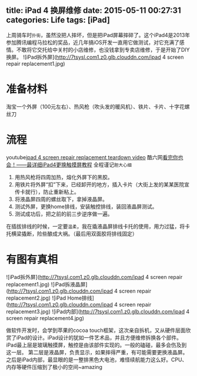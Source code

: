 title: iPad 4 换屏维修
date: 2015-05-11 00:27:31
categories: Life
tags: [iPad]
---
上周骑车时`扑街`，虽然没把人摔坏，但是把iPad屏幕摔碎了。这个iPad4是2013年参加腾讯编程马拉松的奖品，近几年搞iOS开发一直用它做测试，对它充满了感情。不敢将它交托给中关村的小店维修，也没钱拿到专卖店维修，于是开始了DIY换屏。
![iPad拆外屏](http://7tsysl.com1.z0.glb.clouddn.com/ipad 4 screen repair replacement1.jpg)
<!-- more -->
# 准备材料
淘宝一个外屏（100元左右）、热风枪（吹头发的暖风机）、铁片、卡片、十字花螺丝刀

# 流程
youtube[ipad 4 screen repair replacement teardown video](https://www.youtube.com/watch?v=ZYgL-tTrtYQ)
酷六网[看完你也会！——最详细iPad4更换触摸屏教程](http://v.ku6.com/show/3ZGHpk3FIJbO9nmc8NhEJA...html?from=my)
全程谨记`胆大心细`

1. 用热风枪将四周加热，熔化外屏下的黑胶。
2. 用铁片将外屏“扣”下来，已经卸开的地方，插入卡片（大街上发的某某医院宣传卡就行），防止重新粘上。
3. 将液晶屏四周的螺丝取下，拿掉液晶屏。
4. 测试外屏，更换home排线，安装触控排线，装回液晶屏测试。
5. 测试成功后，把之前的前三步逆序做一遍。

在插拔排线的时候，一定要`温柔`，我在撬液晶屏排线卡托的使用，用力过猛，将卡托横梁撬断，险些酿成大祸。（最后用双面胶将排线固定）

# 有图有真相

![iPad拆外屏](http://7tsysl.com1.z0.glb.clouddn.com/ipad 4 screen repair replacement1.jpg)
![iPad拆液晶屏](http://7tsysl.com1.z0.glb.clouddn.com/ipad 4 screen repair replacement2.jpg)
![iPad Home排线](http://7tsysl.com1.z0.glb.clouddn.com/ipad 4 screen repair replacement3.jpg)
![iPad内部](http://7tsysl.com1.z0.glb.clouddn.com/ipad 4 screen repair replacement4.jpg)

做软件开发时，会学到苹果的cocoa touch框架，这次亲自拆机，又从硬件层面欣赏了iPad的设计。iPad设计的犹如一件艺术品，并且方便维修拆换各个部件。
iPad最上层是玻璃触摸屏，触控是由该部件实现的。一般的磕碰，最多会伤及到这一层。
第二层是液晶屏，负责显示，如果摔得严重，有可能需要更换液晶屏。
之后是iPad内部，最显眼的是一整排黑色大电池，难怪续航能力这么好。CPU、内存等硬件压缩到了极小的空间~amazing
